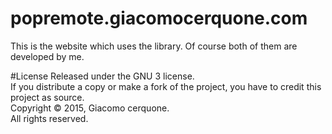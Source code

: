 # popremote.giacomocerquone.com
This is the website which uses the library.
Of course both of them are developed by me.

#License
Released under the GNU 3 license.<br>
If you distribute a copy or make a fork of the project, you have to credit this project as source.<br>
Copyright © 2015, Giacomo cerquone.<br>
All rights reserved.
